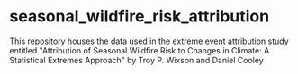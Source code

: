 # seasonal_wildfire_risk_attribution
This repository houses the data used in the extreme event attribution study entitled "Attribution of Seasonal Wildfire Risk to Changes in Climate: A Statistical Extremes Approach" by Troy P. Wixson and Daniel Cooley
